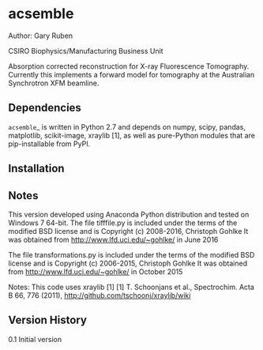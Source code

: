 acsemble
=========================================================

Author: Gary Ruben

CSIRO Biophysics/Manufacturing Business Unit

Absorption corrected reconstruction for X-ray Fluorescence Tomography.
Currently this implements a forward model for tomography at the Australian
Synchrotron XFM beamline.

Dependencies
------------
`acsemble`_ is written in Python 2.7 and depends on numpy, scipy, pandas,
matplotlib, scikit-image, xraylib [1], as well as pure-Python
modules that are pip-installable from PyPI.

Installation
------------

Notes
-----
This version developed using Anaconda Python distribution and tested on
Windows 7 64-bit.
The file tifffile.py is included under the terms of the modified BSD license and
is Copyright (c) 2008-2016, Christoph Gohlke
It was obtained from http://www.lfd.uci.edu/~gohlke/ in June 2016

The file transformations.py is included under the terms of the modified BSD
license and is Copyright (c) 2006-2015, Christoph Gohlke
It was obtained from http://www.lfd.uci.edu/~gohlke/ in October 2015

Notes:
This code uses xraylib [1]
[1] T. Schoonjans et al., Spectrochim. Acta B 66, 776 (2011),
    http://github.com/tschoonj/xraylib/wiki

Version History
---------------
0.1     Initial version
